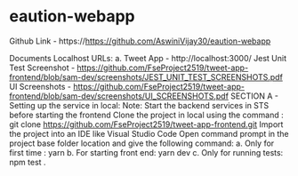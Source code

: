 # eaution-webapp
Github Link - https://https://github.com/AswiniVijay30/eaution-webapp

Documents
Localhost URLs:
a. Tweet App - http://localhost:3000/
Jest Unit Test Screenshot - https://github.com/FseProject2519/tweet-app-frontend/blob/sam-dev/screenshots/JEST_UNIT_TEST_SCREENSHOTS.pdf
UI Screenshots - https://github.com/FseProject2519/tweet-app-frontend/blob/sam-dev/screenshots/UI_SCREENSHOTS.pdf
SECTION A - Setting up the service in local:
Note: Start the backend services in STS before starting the frontend
Clone the project in local using the command : git clone https://github.com/FseProject2519/tweet-app-frontend.git
Import the project into an IDE like Visual Studio Code
Open command prompt in the project base folder location and give the following command:
a. Only for first time : yarn
b. For starting front end: yarn dev
c. Only for running tests: npm test .
